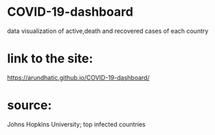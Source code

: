 # COVID-19-dashboard
data visualization of active,death and recovered cases of each country

# link to the site:
https://arundhatic.github.io/COVID-19-dashboard/

# source: 
Johns Hopkins University; top infected countries
